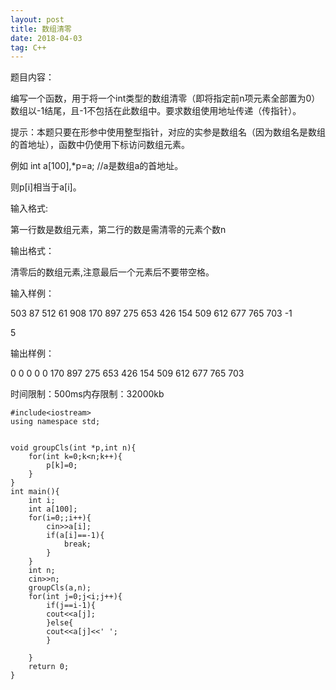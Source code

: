 ```yaml
---
layout: post
title: 数组清零
date: 2018-04-03 
tag: C++
---
```


题目内容：

编写一个函数，用于将一个int类型的数组清零（即将指定前n项元素全部置为0）数组以-1结尾，且-1不包括在此数组中。要求数组使用地址传递（传指针）。



提示：本题只要在形参中使用整型指针，对应的实参是数组名（因为数组名是数组的首地址），函数中仍使用下标访问数组元素。

例如 int a[100],*p=a;   //a是数组a的首地址。

则p[i]相当于a[i]。



输入格式:

第一行数是数组元素，第二行的数是需清零的元素个数n



输出格式：

清零后的数组元素,注意最后一个元素后不要带空格。



输入样例：

503 87 512 61 908 170 897 275 653 426 154 509 612 677 765 703 -1

5



输出样例：

0 0 0 0 0 170 897 275 653 426 154 509 612 677 765 703



时间限制：500ms内存限制：32000kb
```
#include<iostream>
using namespace std;


void groupCls(int *p,int n){
	for(int k=0;k<n;k++){
		p[k]=0;
	}
}
int main(){
	int i;
	int a[100];
	for(i=0;;i++){
		cin>>a[i];
		if(a[i]==-1){
			break;
		}
	}
	int n;
	cin>>n;
	groupCls(a,n);
	for(int j=0;j<i;j++){
		if(j==i-1){
		cout<<a[j];	
		}else{
		cout<<a[j]<<' ';	
		}
		
	}
	return 0;
}
```
